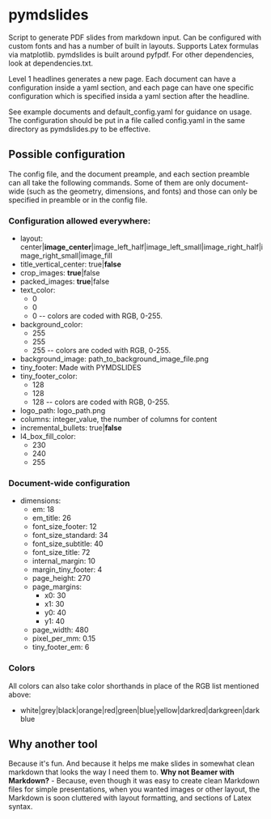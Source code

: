 # pymdslides

Script to generate PDF slides from markdown input. Can be configured with custom fonts and has a number of built in layouts. Supports Latex formulas via matplotlib. pymdslides is built around pyfpdf. For other dependencies, look at dependencies.txt.

Level 1 headlines generates a new page. Each document can have a configuration inside a yaml section, and each page can have one specific configuration which is specified insida a yaml section after the headline.

See example documents and default_config.yaml for guidance on usage. The configuration should be put in a file called config.yaml in the same directory as pymdslides.py to be effective.

## Possible configuration

The config file, and the document preample, and each section preamble can all take the following commands. Some of them are only document-wide (such as the geometry, dimensions, and fonts) and those can only be specified in preamble or in the config file.

### Configuration allowed everywhere:

* layout: center|**image_center**|image_left_half|image_left_small|image_right_half|image_right_small|image_fill
* title_vertical_center: true|**false**
* crop_images: **true**|false
* packed_images: **true**|false
* text_color:
  - 0
  - 0
  - 0
  -- colors are coded with RGB, 0-255.
* background_color:
  - 255
  - 255
  - 255
  -- colors are coded with RGB, 0-255.
* background_image: path_to_background_image_file.png
* tiny_footer: Made with PYMDSLIDES
* tiny_footer_color:
  - 128
  - 128
  - 128
  -- colors are coded with RGB, 0-255.
* logo_path: logo_path.png
* columns: integer_value, the number of columns for content
* incremental_bullets: true|**false**
* l4_box_fill_color:
  - 230
  - 240
  - 255

### Document-wide configuration

* dimensions:
    - em: 18
    - em_title: 26
    - font_size_footer: 12
    - font_size_standard: 34
    - font_size_subtitle: 40
    - font_size_title: 72
    - internal_margin: 10
    - margin_tiny_footer: 4
    - page_height: 270
    - page_margins:
        - x0: 30
        - x1: 30
        - y0: 40
        - y1: 40
    - page_width: 480
    - pixel_per_mm: 0.15
    - tiny_footer_em: 6

### Colors

All colors can also take color shorthands in place of the RGB list mentioned above:

* white|grey|black|orange|red|green|blue|yellow|darkred|darkgreen|darkblue

## Why another tool

Because it's fun. And because it helps me make slides in somewhat clean markdown that looks the way I need them to. **Why not Beamer with Markdown?** - Because, even though it was easy to create clean Markdown files for simple presentations, when you wanted images or other layout, the Markdown is soon cluttered with layout formatting, and sections of Latex syntax.
